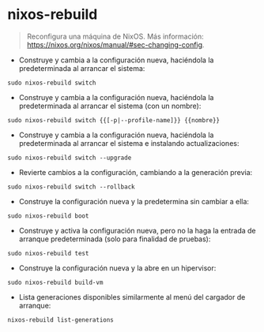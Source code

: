 # nixos-rebuild

> Reconfigura una máquina de NixOS.
> Más información: <https://nixos.org/nixos/manual/#sec-changing-config>.

- Construye y cambia a la configuración nueva, haciéndola la predeterminada al arrancar el sistema:

`sudo nixos-rebuild switch`

- Construye y cambia a la configuración nueva, haciéndola la predeterminada al arrancar el sistema (con un nombre):

`sudo nixos-rebuild switch {{[-p|--profile-name]}} {{nombre}}`

- Construye y cambia a la configuración nueva, haciéndola la predeterminada al arrancar el sistema e instalando actualizaciones:

`sudo nixos-rebuild switch --upgrade`

- Revierte cambios a la configuración, cambiando a la generación previa:

`sudo nixos-rebuild switch --rollback`

- Construye la configuración nueva y la predetermina sin cambiar a ella:

`sudo nixos-rebuild boot`

- Construye y activa la configuración nueva, pero no la haga la entrada de arranque predeterminada (solo para finalidad de pruebas):

`sudo nixos-rebuild test`

- Construye la configuración nueva y la abre en un hipervisor:

`sudo nixos-rebuild build-vm`

- Lista generaciones disponibles similarmente al menú del cargador de arranque:

`nixos-rebuild list-generations`
